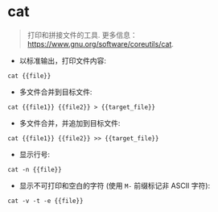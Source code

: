 # cat

> 打印和拼接文件的工具.
> 更多信息： <https://www.gnu.org/software/coreutils/cat>.

- 以标准输出，打印文件内容:

`cat {{file}}`

- 多文件合并到目标文件:

`cat {{file1}} {{file2}} > {{target_file}}`

- 多文件合并，并追加到目标文件:

`cat {{file1}} {{file2}} >> {{target_file}}`

- 显示行号:

`cat -n {{file}}`

- 显示不可打印和空白的字符 (使用 `M-` 前缀标记非 ASCII 字符):

`cat -v -t -e {{file}}`
